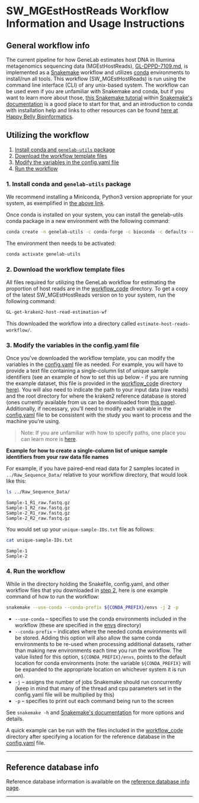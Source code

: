 # SW_MGEstHostReads Workflow Information and Usage Instructions


## General workflow info
The current pipeline for how GeneLab estimates host DNA in Illumina metagenomics sequencing data (MGEstHostReads), [GL-DPPD-7109.md](../../Pipeline_GL-DPPD-7109_Versions/GL-DPPD-7109.md), is implemented as a [Snakemake](https://snakemake.readthedocs.io/en/stable/) workflow and utilizes [conda](https://docs.conda.io/en/latest/) environments to install/run all tools. This workflow (SW_MGEstHostReads) is run using the command line interface (CLI) of any unix-based system. The workflow can be used even if you are unfamiliar with Snakemake and conda, but if you want to learn more about those, [this Snakemake tutorial](https://snakemake.readthedocs.io/en/stable/tutorial/tutorial.html) within [Snakemake's documentation](https://snakemake.readthedocs.io/en/stable/) is a good place to start for that, and an introduction to conda with installation help and links to other resources can be found [here at Happy Belly Bioinformatics](https://astrobiomike.github.io/unix/conda-intro).  

## Utilizing the workflow

1. [Install conda and `genelab-utils` package](#1-install-conda-and-genelab-utils-package)  
2. [Download the workflow template files](#2-download-the-workflow-template-files)  
3. [Modify the variables in the config.yaml file](#3-modify-the-variables-in-the-configyaml-file)  
4. [Run the workflow](#4-run-the-workflow)   

### 1. Install conda and `genelab-utils` package
We recommend installing a Miniconda, Python3 version appropriate for your system, as exemplified in [the above link](https://astrobiomike.github.io/unix/conda-intro#getting-and-installing-conda).  

Once conda is installed on your system, you can install the genelab-utils conda package in a new environment with the following command:

```bash
conda create -n genelab-utils -c conda-forge -c bioconda -c defaults -c astrobiomike genelab-utils
```

The environment then needs to be activated:

```bash
conda activate genelab-utils
```

### 2. Download the workflow template files
All files required for utilizing the GeneLab workflow for estimating the proportion of host reads are in the [workflow_code](workflow_code) directory. To get a copy of the latest SW_MGEstHostReads version on to your system, run the following command:

```bash
GL-get-kraken2-host-read-estimation-wf
```

This downloaded the workflow into a directory called `estimate-host-reads-workflow/`.

### 3. Modify the variables in the config.yaml file
Once you've downloaded the workflow template, you can modify the variables in the [config.yaml](workflow_code/SW_MGEstHostReads_1.0.0/config.yaml) file as needed. For example, you will have to provide a text file containing a single-column list of unique sample identifiers (see an example of how to set this up below - if you are running the example dataset, this file is provided in the [workflow_code](workflow_code) directory [here](workflow_code/SW_MGEstHostReads_1.0.0/unique-sample-IDs.txt)). You will also need to indicate the path to your input data (raw reads) and the root directory for where the kraken2 reference database is stored (ones currently available from us can be downloaded from [this page](reference-database-info.md)). Additionally, if necessary, you'll need to modify each variable in the [config.yaml](workflow_code/SW_MGEstHostReads_1.0.0/config.yaml) file to be consistent with the study you want to process and the machine you're using. 

> Note: If you are unfamiliar with how to specify paths, one place you can learn more is [here](https://astrobiomike.github.io/unix/getting-started#the-unix-file-system-structure).  

**Example for how to create a single-column list of unique sample identifiers from your raw data file names**

For example, if you have paired-end read data for 2 samples located in `../Raw_Sequence_Data/` relative to your workflow directory, that would look like this:

```bash
ls ../Raw_Sequence_Data/
```

```
Sample-1_R1_raw.fastq.gz
Sample-1_R2_raw.fastq.gz
Sample-2_R1_raw.fastq.gz
Sample-2_R2_raw.fastq.gz
```

You would set up your `unique-sample-IDs.txt` file as follows:

```bash
cat unique-sample-IDs.txt
```

```
Sample-1
Sample-2
```

### 4. Run the workflow

While in the directory holding the Snakefile, config.yaml, and other workflow files that you downloaded in [step 2](#2-download-the-workflow-template-files), here is one example command of how to run the workflow:

```bash
snakemake --use-conda --conda-prefix ${CONDA_PREFIX}/envs -j 2 -p
```

* `--use-conda` – specifies to use the conda environments included in the workflow (these are specified in the [envs](workflow-template/envs) directory)
* `--conda-prefix` – indicates where the needed conda environments will be stored. Adding this option will also allow the same conda environments to be re-used when processing additional datasets, rather than making new environments each time you run the workflow. The value listed for this option, `${CONDA_PREFIX}/envs`, points to the default location for conda environments (note: the variable `${CONDA_PREFIX}` will be expanded to the appropriate location on whichever system it is run on).
* `-j` – assigns the number of jobs Snakemake should run concurrently (keep in mind that many of the thread and cpu parameters set in the config.yaml file will be multiplied by this)
* `-p` – specifies to print out each command being run to the screen

See `snakemake -h` and [Snakemake's documentation](https://snakemake.readthedocs.io/en/stable/) for more options and details.

A quick example can be run with the files included in the [workflow_code](workflow_code) directory after specifying a location for the reference database in the [config.yaml](workflow_code/SW_MGEstHostReads_1.0.0/config.yaml) file.

---

## Reference database info
Reference database information is available on the [reference database info page](reference-database-info.md).

---
